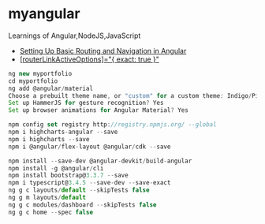 # myangular
Learnings of Angular,NodeJS,JavaScript


- [Setting Up Basic Routing and Navigation in Angular](http://www.writesomecode.in/Angular/Setting-up-basic-Routing-and-Navigation-in-Angular)
- [[routerLinkActiveOptions]="{ exact: true }"](https://medium.com/@lokeshjain2008/angular-routerlinkactive-including-fragments-8bd386ecbb2a)


```typescript
ng new myportfolio
cd myportfolio
ng add @angular/material
Choose a prebuilt theme name, or "custom" for a custom theme: Indigo/Pink
Set up HammerJS for gesture recognition? Yes
Set up browser animations for Angular Material? Yes

npm config set registry http://registry.npmjs.org/ --global
npm i highcharts-angular --save
npm i highcharts --save
npm i @angular/flex-layout @angular/cdk --save

npm install --save-dev @angular-devkit/build-angular
npm install -g @angular/cli
npm install bootstrap@3.3.7 --save
npm i typescript@3.4.5 --save-dev --save-exact
ng g c layouts/default --skipTests false
ng g m layouts/default
ng g c modules/dashboard --skipTests false
ng g c home --spec false
```
